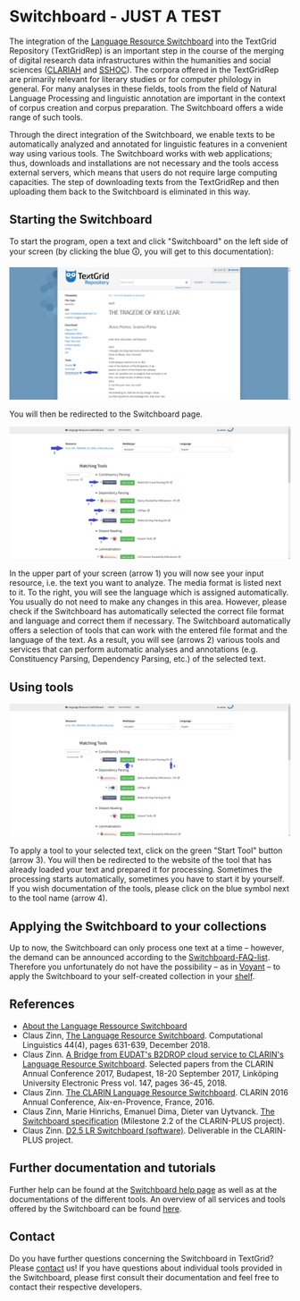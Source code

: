 # Switchboard - JUST A TEST

The integration of the [Language Resource Switchboard](https://switchboard.clarin.eu/) into the TextGrid Repository (TextGridRep) is an important step in the course of the merging of digital research data infrastructures within the humanities and social sciences ([CLARIAH](https://www.clariah.de/) and [SSHOC](https://www.sshopencloud.eu/)).
The corpora offered in the TextGridRep are primarily relevant for literary studies or for computer philology in general.
For many analyses in these fields, tools from the field of Natural Language Processing and linguistic annotation are important in the context of corpus creation and corpus preparation. The Switchboard offers a wide range of such tools.

Through the direct integration of the Switchboard, we enable texts to be automatically analyzed and annotated for linguistic features in a convenient way using various tools.
The Switchboard works with web applications; thus, downloads and installations are not necessary and the tools access external servers, which means that users do not require large computing capacities.
The step of downloading texts from the TextGridRep and then uploading them back to the Switchboard is eliminated in this way.


## Starting the Switchboard

To start the program, open a text and click "Switchboard" on the left side of your screen (by clicking the blue 🛈, you will get to this documentation):

![Link to the Switchboard](images/Switchboard_en_Bild1.png)

You will then be redirected to the Switchboard page.
<!---Wie Sie sehen, gibt es zwei Möglichkeiten: "Switchboard (TEI)" und "Switchboard (txt)". Wählen Sie bitte entsprechend der Entscheidung, auf Grundlage welchen Dateiformats Sie eine Analyse vornehmen möchten. Das TEI-Format bietet im Üblichen eine größere Bandbreite verschiedener Auswertungsmöglichkeiten, allerdings kann es aktuell noch von wenigen Tools innerhalb des Switchboards verarbeitet werden. Außerdem sind zwar die meisten Texte im TextGridRep TEI-kodiert, jedoch noch nicht alle. Um auf möglichst viele verschiedene Tools zugreifen zu können, wählen Sie bitte das txt-Format.
Haben Sie sich für eine Variante des Switchboards entschieden, wechselt der Bildschirm zur Switchboard-Seite.-->

![Document and tool overview](images/Switchboard_en_Bild2a.png)

In the upper part of your screen (arrow 1) you will now see your input resource, i.e. the text you want to analyze.
The media format is listed next to it.
To the right, you will see the language which is assigned automatically.
You usually do not need to make any changes in this area.
However, please check if the Switchboard has automatically selected the correct file format and language and correct them if necessary.
The Switchboard automatically offers a selection of tools that can work with the entered file format and the language of the text.
As a result, you will see (arrows 2) various tools and services that can perform automatic analyses and annotations (e.g. Constituency Parsing, Dependency Parsing, etc.) of the selected text.


## Using tools

![Using tools and documentations of them](images/Switchboard_en_Bild2b.png)

To apply a tool to your selected text, click on the green "Start Tool" button (arrow 3).
You will then be redirected to the website of the tool that has already loaded your text and prepared it for processing.
Sometimes the processing starts automatically, sometimes you have to start it by yourself.
If you wish documentation of the tools, please click on the blue symbol next to the tool name (arrow 4).


## Applying the Switchboard to your collections

Up to now, the Switchboard can only process one text at a time – however, the demand can be announced according to the [Switchboard-FAQ-list](https://switchboard.clarin.eu/help).
Therefore you unfortunately do not have the possibility – as in [Voyant](https://textgridrep.org/docs/voyant?lang=en) – to apply the Switchboard to your self-created collection in your [shelf](https://textgridrep.org/docs/shelf?lang=en).


## References

- [About the Language Ressource Switchboard](https://switchboard.clarin.eu/about)
- Claus Zinn, [The Language Resource Switchboard](https://www.mitpressjournals.org/doi/full/10.1162/coli_a_00329). Computational Linguistics 44(4), pages 631-639, December 2018.
- Claus Zinn. [A Bridge from EUDAT's B2DROP cloud service to CLARIN's Language Resource Switchboard](https://ep.liu.se/ecp/147/004/ecp17147004.pdf). Selected papers from the CLARIN Annual Conference 2017, Budapest, 18-20 September 2017, Linköping University Electronic Press vol. 147, pages 36-45, 2018.
- Claus Zinn. [The CLARIN Language Resource Switchboard](https://www.clarin.eu/sites/default/files/zinn-CLARIN2016_paper_26.pdf). CLARIN 2016 Annual Conference, Aix-en-Provence, France, 2016.
- Claus Zinn, Marie Hinrichs, Emanuel Dima, Dieter van Uytvanck. [The Switchboard specification](https://office.clarin.eu/v/CE-2015-0684-LR_switchboard_spec.pdf) (Milestone 2.2 of the CLARIN-PLUS project).
- Claus Zinn. [D2.5 LR Switchboard (software)](https://office.clarin.eu/v/CE-2016-0881-CLARINPLUS-D2_5.pdf). Deliverable in the CLARIN-PLUS project.


## Further documentation and tutorials

Further help can be found at the [Switchboard help page](https://switchboard.clarin.eu/help) as well as at the documentations of the different tools.
An overview of all services and tools offered by the Switchboard can be found [here](https://switchboard.clarin.eu/tools).


## Contact

Do you have further questions concerning the Switchboard in TextGrid?
Please [contact](https://textgrid.de/en/kontakt/) us!
If you have questions about individual tools provided in the Switchboard, please first consult their documentation and feel free to contact their respective developers.
